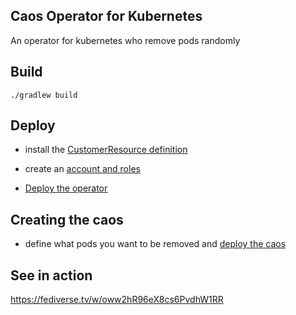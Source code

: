 ## Caos Operator for Kubernetes

An operator for kubernetes who remove pods randomly

## Build 

`./gradlew build`

## Deploy

- install the [CustomerResource definition](src/k8s/crd.yml)
 
- create an [account and roles](src/k8s/operator-roles.yml)

- [Deploy the operator](src/k8s/deployment.yml)

## Creating the caos

- define what pods you want to be removed and [deploy the caos](src/k8s/moderate.yml) 


## See in action

https://fediverse.tv/w/oww2hR96eX8cs6PvdhW1RR

